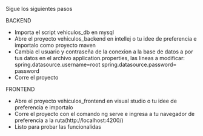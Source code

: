 Sigue los siguientes pasos

BACKEND
* Importa el script vehiculos_db en mysql
* Abre el proyecto vehiculos_backend en intellej o tu idee de preferencia e importalo como proyecto maven
* Cambia el usuario y contraseña de la conexion a la base de datos a por tus datos en el archivo application.properties, las lineas a modificar: spring.datasource.username=root
spring.datasource.password= password
* Corre el proyecto 

FRONTEND 
* Abre el proyecto vehiculos_frontend en visual studio o tu idee de preferencia e  importalo
* Corre el proyecto con el comando ng serve e ingresa a tu navegador de preferencia a la ruta(http://localhost:4200/)
* Listo para probar las funcionalidas
  
